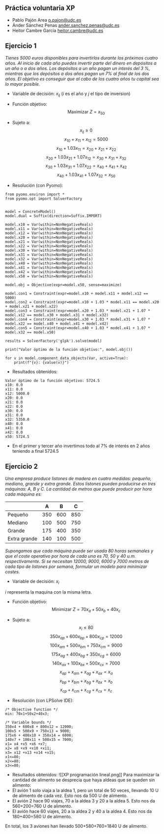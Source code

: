## Práctica voluntaria XP

+ Pablo Pajón Area
p.pajon@udc.es
+ Ánder Sánchez Penas
ander.sanchez.penas@udc.es
+ Heitor Cambre Garcia
heitor.cambre@udc.es

## Ejercicio 1
*Tienes 5000 euros disponibles para invertirlos durante los próximos cuatro años.
Al inicio de cada año puedes invertir parte del dinero en depósitos a un año o a dos
años. Los depósitos a un año pagan un interés del 3 %, mientras que los depósitos a
dos años pagan un 7% al final de los dos años. El objetivo es conseguir que al cabo de
los cuatro años tu capital sea lo mayor posible.*
+ Variable de decisión:
$x_{ij}$ ($i$ es el año y $j$ el tipo de inversion)

+ Función objetivo:
$$\text{Maximizar } Z = x_{50}$$
+ Sujeto a:
$$x_{ij} \geq 0$$ $$x_{10} + x_{11} + x_{12} = 5000$$
$$x_{10} + 1.03x_{11} = x_{20} + x_{21} + x_{22}$$
$$x_{20} + 1.03x_{21} + 1.07x_{12} = x_{30} + x_{31} + x_{32}$$
$$x_{30} + 1.03x_{31} + 1.07x_{22} = x_{40} + x_{41} + x_{42}$$
$$x_{40} + 1.03x_{41} + 1.07x_{32} = x_{50}$$

+ Resolución (con Pyomo):
```
from pyomo.environ import *
from pyomo.opt import SolverFactory


model = ConcreteModel()
model.dual = Suffix(direction=Suffix.IMPORT)

model.x10 = Var(within=NonNegativeReals)
model.x11 = Var(within=NonNegativeReals)
model.x12 = Var(within=NonNegativeReals)
model.x20 = Var(within=NonNegativeReals)
model.x21 = Var(within=NonNegativeReals)
model.x22 = Var(within=NonNegativeReals)
model.x30 = Var(within=NonNegativeReals)
model.x31 = Var(within=NonNegativeReals)
model.x32 = Var(within=NonNegativeReals)
model.x40 = Var(within=NonNegativeReals)
model.x41 = Var(within=NonNegativeReals)
model.x42 = Var(within=NonNegativeReals)
model.x50 = Var(within=NonNegativeReals)

model.obj = Objective(expr=model.x50, sense=maximize)

model.con1 = Constraint(expr=model.x10 + model.x11 + model.x12 == 5000)
model.con2 = Constraint(expr=model.x10 + 1.03 * model.x11 == model.x20 + model.x21 + model.x22)
model.con3 = Constraint(expr=model.x20 + 1.03 * model.x21 + 1.07 * model.x12 == model.x30 + model.x31 + model.x32)
model.con4 = Constraint(expr=model.x30 + 1.03 * model.x31 + 1.07 * model.x22 == model.x40 + model.x41 + model.x42)
model.con5 = Constraint(expr=model.x40 + 1.03 * model.x41 + 1.07 * model.x32 == model.x50)

results = SolverFactory('glpk').solve(model)

print("Valor óptimo de la función objetivo:", model.obj())

for v in model.component_data_objects(Var, active=True):
    print(f"{v}: {value(v)}")
```

+ Resultados obtenidos:
```
Valor óptimo de la función objetivo: 5724.5
x10: 0.0
x11: 0.0
x12: 5000.0
x20: 0.0
x21: 0.0
x22: 0.0
x30: 0.0
x31: 0.0
x32: 5350.0
x40: 0.0
x41: 0.0
x42: 0.0
x50: 5724.5 
```
+ En el primer y tercer año invertimos todo al 7% de interés en 2 años teniendo a final 5724.5 

## Ejercicio 2
*Una empresa produce listones de madera en cuatro medidas: pequeño, mediano,
grande y extra grande. Estos listones pueden producirse en tres máquinas: A, B y C. La
cantidad de metros que puede producir por hora cada máquina es:*

|    | A | B | C |
|----|----|----|----|
| Pequeño | 350 | 600 | 850 |
| Mediano | 100 | 500 | 750 |
| Grande | 175 | 400 | 350 |
| Extra grande | 140 | 100 | 500 |

*Supongamos que cada máquina puede ser usada 80 horas semanales y que el coste
operativo por hora de cada una es 70, 50 y 40 u.m. respectivamente. Si se
necesitan 12000, 9000, 6000 y 7000 metros de cada tipo de listones por semana,
formular un modelo para minimizar costes.*

+ Variable de decisión:
$x_{i}$

$i$ representa la maquina con la misma letra.

+ Función objetivo:
$$\text{Minimizar } Z =70x_{a} + 50x_{b} + 40x_{c}$$

+ Sujeto a:
$$x_{i} \leq 80$$
$$350x_{ap} + 600x_{bp} + 800x_{cp} = 12000$$
$$100x_{am} + 500x_{bm} + 750x_{cm} = 9000$$
$$175x_{ag} + 400x_{bg} + 350x_{cg} = 6000$$
$$140x_{ax} + 100x_{bx} + 500x_{cx} = 7000$$
$$x_{ap} + x_{am} + x_{ag} + x_{ax} = x_{a}$$
$$x_{bp} + x_{bm} + x_{bg} + x_{bx} = x_{b}$$
$$x_{cp} + x_{cm} + x_{cg} + x_{cx} = x_{c}$$

+ Resolución (con LPSolve IDE):
```
/* Objective function */
min: 70x1+50x2+40x3;

/* Variable bounds */
350x4 + 600x8 + 800x12 = 12000;
100x5 + 500x9 + 750x13 = 9000;
175x6 + 400x10 + 350x14 = 6000;
140x7 + 100x11 + 500x15 = 7000;
x1= x4 +x5 +x6 +x7;
x2= x8 +x9 +x10 +x11;
x3= x12 +x13 +x14 +x15;
x1<=80;
x2<=80;
x3<=80;
```

+ Resultados obtenidos:
![[XP programación lineal.png]]
Para maximizar la cantidad de alimento se desprecia que haya aldeas que se queden sin alimento:
+ El avión 1 solo viaja a la aldea 1, pero un total de 50 veces, llevando 10 U de alimento de cada vez. Esto nos da 500 U de alimento.
+ El avión 2 hace 90 viajes, 70 a la aldea 3 y 20 a la aldea 5. Esto nos da 560+200=760 U de alimento.
+ El avión hace 60 viajes, 20 a la aldea 2 y 40 a la aldea 4. Esto nos da 180+400=580 U de alimento.

En total, los 3 aviones han llevado 500+580+760=1840 U de alimento.
